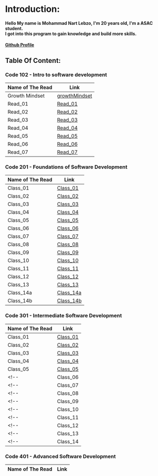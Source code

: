 # Introduction:

#### Hello My name is Mohammad Nart Lebzo, I'm 20 years old, I'm a ASAC student. <br>I got into this program to gain knowledge and build more skills.
#### [Github  Profile](https://github.com/mohammadlebzo)

## Table Of Content:

### Code 102 - Intro to software development

| **Name of The Read** | **Link** |
|------------------|------|
| Growth Mindset | [growthMindset](https://mohammadlebzo.github.io/reading-notes/growthMindset)|
| Read_01 | [Read_01](https://mohammadlebzo.github.io/reading-notes/Read_01)|
| Read_02 | [Read_02](https://mohammadlebzo.github.io/reading-notes/Read_02)|
| Read_03 | [Read_03](https://mohammadlebzo.github.io/reading-notes/Read_03)|
| Read_04 | [Read_04](https://mohammadlebzo.github.io/reading-notes/Read_04)|
| Read_05 | [Read_05](https://mohammadlebzo.github.io/reading-notes/Read_05)|
| Read_06 | [Read_06](https://mohammadlebzo.github.io/reading-notes/Read_06)|
| Read_07 | [Read_07](https://mohammadlebzo.github.io/reading-notes/Read_07)|


### Code 201 - Foundations of Software Development

| **Name of The Read** | **Link** |
|------------------|------|
|Class_01|[Class_01](https://mohammadlebzo.github.io/reading-notes/Class_01)|
|Class_02|[Class_02](https://mohammadlebzo.github.io/reading-notes/Class_02)|
|Class_03|[Class_03](https://mohammadlebzo.github.io/reading-notes/Class_03)|
|Class_04|[Class_04](https://mohammadlebzo.github.io/reading-notes/Class_04)|
|Class_05|[Class_05](https://mohammadlebzo.github.io/reading-notes/Class_05)|
|Class_06|[Class_06](https://mohammadlebzo.github.io/reading-notes/Class_06)|
|Class_07|[Class_07](https://mohammadlebzo.github.io/reading-notes/Class_07)|
|Class_08|[Class_08](https://mohammadlebzo.github.io/reading-notes/Class_08)|
|Class_09|[Class_09](https://mohammadlebzo.github.io/reading-notes/Class_09)|
|Class_10|[Class_10](https://mohammadlebzo.github.io/reading-notes/Class_10)|
|Class_11|[Class_11](https://mohammadlebzo.github.io/reading-notes/Class_11)|
|Class_12|[Class_12](https://mohammadlebzo.github.io/reading-notes/Class_12)|
|Class_13|[Class_13](https://mohammadlebzo.github.io/reading-notes/Class_13)|
|Class_14a|[Class_14a](https://mohammadlebzo.github.io/reading-notes/Class_14a)|
|Class_14b|[Class_14b](https://mohammadlebzo.github.io/reading-notes/Class_14b)|

### Code 301 - Intermediate Software Development

| **Name of The Read** | **Link** |
|------------------|------|
|Class_01|[Class_01](https://mohammadlebzo.github.io/reading-notes/Code_301_Class_01)|
|Class_02|[Class_02](https://mohammadlebzo.github.io/reading-notes/Code_301_Class_02)|
|Class_03|[Class_03](https://mohammadlebzo.github.io/reading-notes/Code_301_Class_03)|
|Class_04|[Class_04](https://mohammadlebzo.github.io/reading-notes/Code_301_Class_04)|
|Class_05|[Class_05](https://mohammadlebzo.github.io/reading-notes/Code_301_Class_05)|
<!-- |Class_06|[Class_06](https://mohammadlebzo.github.io/reading-notes/Code_301_Class_06)| -->
<!-- |Class_07|[Class_07](https://mohammadlebzo.github.io/reading-notes/Code_301_Class_07)| -->
<!-- |Class_08|[Class_08](https://mohammadlebzo.github.io/reading-notes/Code_301_Class_08)| -->
<!-- |Class_09|[Class_09](https://mohammadlebzo.github.io/reading-notes/Code_301_Class_09)| -->
<!-- |Class_10|[Class_10](https://mohammadlebzo.github.io/reading-notes/Code_301_Class_10)| -->
<!-- |Class_11|[Class_11](https://mohammadlebzo.github.io/reading-notes/Code_301_Class_11)| -->
<!-- |Class_12|[Class_12](https://mohammadlebzo.github.io/reading-notes/Code_301_Class_12)| -->
<!-- |Class_13|[Class_13](https://mohammadlebzo.github.io/reading-notes/Code_301_Class_13)| -->
<!-- |Class_14|[Class_14](https://mohammadlebzo.github.io/reading-notes/Code_301_Class_14)| -->

### Code 401 - Advanced Software Development

| **Name of The Read** | **Link** |
|------------------|------|

